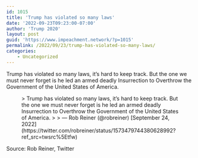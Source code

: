 ```yaml
---
id: 1015
title: 'Trump has violated so many laws'
date: '2022-09-23T09:23:00-07:00'
author: 'Trump 2020'
layout: post
guid: 'https://www.impeachment.network/?p=1015'
permalink: /2022/09/23/trump-has-violated-so-many-laws/
categories:
    - Uncategorized
---
```


Trump has violated so many laws, it’s hard to keep track. But the one we must never forget is he led an armed deadly Insurrection to Overthrow the Government of the United States of America.

<figure class="wp-block-embed is-type-rich is-provider-twitter wp-block-embed-twitter"><div class="wp-block-embed__wrapper">> Trump has violated so many laws, it’s hard to keep track. But the one we must never forget is he led an armed deadly Insurrection to Overthrow the Government of the United States of America.
> 
> — Rob Reiner (@robreiner) [September 24, 2022](https://twitter.com/robreiner/status/1573479744380628992?ref_src=twsrc%5Etfw)

<script async="" charset="utf-8" src="https://platform.twitter.com/widgets.js"></script></div></figure>Source: Rob Reiner, Twitter